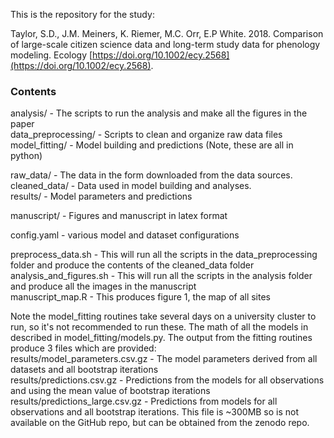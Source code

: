 This is the repository for the study:

Taylor, S.D., J.M. Meiners, K. Riemer, M.C. Orr, E.P White. 2018. Comparison of large-scale citizen science data and long-term study data for phenology modeling. Ecology [https://doi.org/10.1002/ecy.2568](https://doi.org/10.1002/ecy.2568).

### Contents

analysis/ - The scripts to run the analysis and make all the figures in the paper  
data_preprocessing/ - Scripts to clean and organize raw data files  
model_fitting/ - Model building and predictions (Note, these are all in python)  

raw_data/ - The data in the form downloaded from the data sources. 
cleaned_data/ - Data used in model building and analyses.  
results/ - Model parameters and predictions  

manuscript/ - Figures and manuscript in latex format  

config.yaml - various model and dataset configurations  

preprocess_data.sh - This will run all the scripts in the data_preprocessing folder and produce the contents of the cleaned_data folder  
analysis_and_figures.sh - This will run all the scripts in the analysis folder and produce all the images in the manuscript  
manuscript_map.R - This produces figure 1, the map of all sites  

Note the model_fitting routines take several days on a university cluster to run, so it's not recommended to run these. The math of all the models in described in model_fitting/models.py. The output from the fitting routines produce 3 files which are provided:  
results/model_parameters.csv.gz - The model parameters derived from all datasets and all bootstrap iterations  
results/predictions.csv.gz - Predictions from the models for all observations and using the mean value of bootstrap iterations  
results/predictions_large.csv.gz - Predictions from models for all observations and all bootstrap iterations. This file is ~300MB so is not available on the GitHub repo, but can be obtained from the zenodo repo.   

